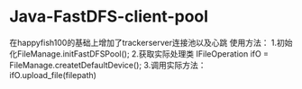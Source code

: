 # Java-FastDFS-client-pool

在happyfish100的基础上增加了trackerserver连接池以及心跳
使用方法：
1.初始化FileManage.initFastDFSPool();
2.获取实际处理类   IFileOperation ifO = FileManage.createtDefaultDevice();
3.调用实际方法： ifO.upload_file(filepath)
